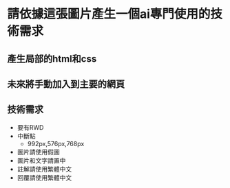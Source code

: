 # 請依據這張圖片產生一個ai專門使用的技術需求
## 產生局部的html和css
## 未來將手動加入到主要的網頁
## 技術需求
- 要有RWD
- 中斷點
    - 992px,576px,768px
- 圖片請使用假圖
- 圖片和文字請置中
- 註解請使用繁體中文
- 回覆請使用繁體中文